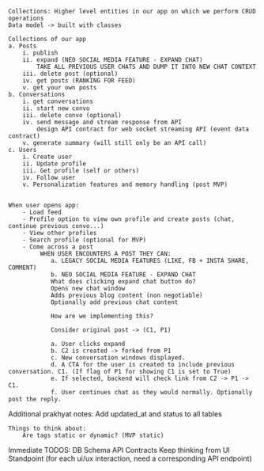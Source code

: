     Collections: Higher level entities in our app on which we perform CRUD operations
    Data model -> built with classes

    Collections of our app
    a. Posts
        i. publish
        ii. expand (NEO SOCIAL MEDIA FEATURE - EXPAND CHAT)
            TAKE ALL PREVIOUS USER CHATS AND DUMP IT INTO NEW CHAT CONTEXT
        iii. delete post (optional)
        iv. get posts (RANKING FOR FEED)
        v. get your own posts
    b. Conversations
        i. get conversations
        ii. start new convo
        iii. delete convo (optional)
        iv. send message and stream response from API
            design API contract for web socket streaming API (event data contract)
        v. generate summary (will still only be an API call)
    c. Users
        i. Create user
        ii. Update profile
        iii. Get profile (self or others)
        iv. Follow user
        v. Personalization features and memory handling (post MVP)


    When user opens app:
        - Load feed
        - Profile option to view own profile and create posts (chat, continue previous convo...)
        - View other profiles
        - Search profile (optional for MVP)
        - Come across a post
             WHEN USER ENCOUNTERS A POST THEY CAN:
                a. LEGACY SOCIAL MEDIA FEATURES (LIKE, FB + INSTA SHARE, COMMENT)
                b. NEO SOCIAL MEDIA FEATURE - EXPAND CHAT
                What does clicking expand chat button do?
                Opens new chat window
                Adds previous blog content (non negotiable)
                Optionally add previous chat content

                How are we implementing this?

                Consider original post -> (C1, P1)

                a. User clicks expand
                b. C2 is created -> forked from P1
                c. New conversation windows displayed.
                d. A CTA for the user is created to include previous conversation. C1. (If flag of P1 for showing C1 is set to True)
                e. If selected, backend will check link from C2 -> P1 -> C1.
                f. User continues chat as they would normally. Optionally post the reply.


Additional prakhyat notes:
    Add updated_at and status to all tables

    Things to think about:
        Are tags static or dynamic? (MVP static)


Immediate TODOS:
    DB Schema
    API Contracts
        Keep thinking from UI Standpoint (for each ui/ux interaction, need a corresponding API endpoint)